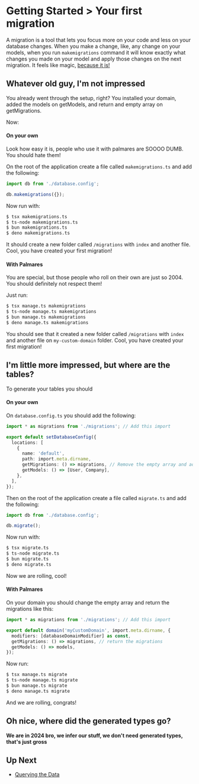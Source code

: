 # Getting Started > Your first migration

A migration is a tool that lets you focus more on your code and less on your database changes. When you make a change, like, any change on your models, when you run `makemigrations` command it will know exactly what changes you made on your model and apply those changes on the next migration. It feels like magic, [because it is!](https://www.youtube.com/watch?v=Iz-8CSa9xj8)

## Whatever old guy, I'm not impressed

You already went through the setup, right? You installed your domain, added the models on getModels, and return and empty array on getMigrations.

Now:

#### On your own

Look how easy it is, people who use it with palmares are SOOOO DUMB. You should hate them!

On the root of the application create a file called `makemigrations.ts` and add the following:

```ts
import db from './database.config';

db.makemigrations({});
```

Now run with:

```sh
$ tsx makemigrations.ts
$ ts-node makemigrations.ts
$ bun makemigrations.ts
$ deno makemigrations.ts
```

It should create a new folder called `/migrations` with `index` and another file. Cool, you have created your first migration!

#### With Palmares

You are special, but those people who roll on their own are just so 2004. You should definitely not respect them!

Just run:

```sh
$ tsx manage.ts makemigrations
$ ts-node manage.ts makemigrations
$ bun manage.ts makemigrations
$ deno manage.ts makemigrations
```

You should see that it created a new folder called `/migrations` with `index` and another file on `my-custom-domain` folder. Cool, you have created your first migration!

## I'm little more impressed, but where are the tables?

To generate your tables you should

#### On your own

On `database.config.ts` you should add the following:

```ts
import * as migrations from './migrations'; // Add this import

export default setDatabaseConfig({
  locations: [
    {
      name: 'default',
      path: import.meta.dirname,
      getMigrations: () => migrations, // Remove the empty array and add this
      getModels: () => [User, Company],
    },
  ],
});
```

Then on the root of the application create a file called `migrate.ts` and add the following:

```ts
import db from './database.config';

db.migrate();
```

Now run with:

```sh
$ tsx migrate.ts
$ ts-node migrate.ts
$ bun migrate.ts
$ deno migrate.ts
```

Now we are rolling, cool!

#### With Palmares

On your domain you should change the empty array and return the migrations like this:

```ts
import * as migrations from './migrations'; // Add this import

export default domain('myCustomDomain', import.meta.dirname, {
  modifiers: [databaseDomainModifier] as const,
  getMigrations: () => migrations, // return the migrations
  getModels: () => models,
});
```

Now run:

```sh
$ tsx manage.ts migrate
$ ts-node manage.ts migrate
$ bun manage.ts migrate
$ deno manage.ts migrate
```

And we are rolling, congrats!

## Oh nice, where did the generated types go?

**We are in 2024 bro, we infer our stuff, we don't need generated types, that's just gross**

## Up Next

- [Querying the Data](https://github.com/palmaresHQ/palmares/blob/model-fields-new-api/packages/databases/blob/consumers/getting-started/querying-the-data.md)
